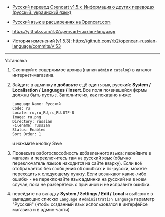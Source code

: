 * [Русский перевод Opencart v1.5.x. Информация о других переводах (русский, украинский язык)](http://rb.labtodo.com/page/opencart-1505-russian-language-pack)
* [Русский язык в расширениях на Opencart.com](http://www.opencart.com/index.php?route=extension/extension/info&extension_id=2778)

* https://github.com/rb2/opencart-russian-language
* История изменений (v1.5.3): https://github.com/rb2/opencart-russian-language/commits/v153

----

Установка

1.  Скопируйте содержимое архива (папки `admin` и `catalog`) в каталог интернет-магазина.
2.  Зайдите в админку и **добавьте** ещё один язык, русский: **System / Localisation / Languages / Insert**.
    Все поля появившейся формы должны быть пустые. Заполните их, как показано ниже:

        Language Name: Русский
        Code: ru
        Locale: ru,ru_RU,ru_RU.UTF-8
        Image: ru.png
        Directory: russian
        Filename: russian
        Status: Enabled
        Sort Order: 1

    и нажмите кнопку Save

3. Проверьте работоспособность добавленного языка: перейдите в магазин и переключитесь
   там на русский язык (обычно переключатель языков находится на сайте вверху). Если всё
   отображается без сообщений об ошибках и по-русски, можете переходить к следующему пункту.
   Если возникают какие-либо ошибки - не переключайте язык админки на русский ни в коем случае,
   пока не разберётесь с причиной и не исправите ошибки.
4. перейдите на вкладку **System / Settings / Edit / Local** и выберите в выпадающих списках
   `Language` и `Administration Language` параметр "Русский" (чтобы созданный язык
   использовался в интерфейсе магазина и в админ-части)
